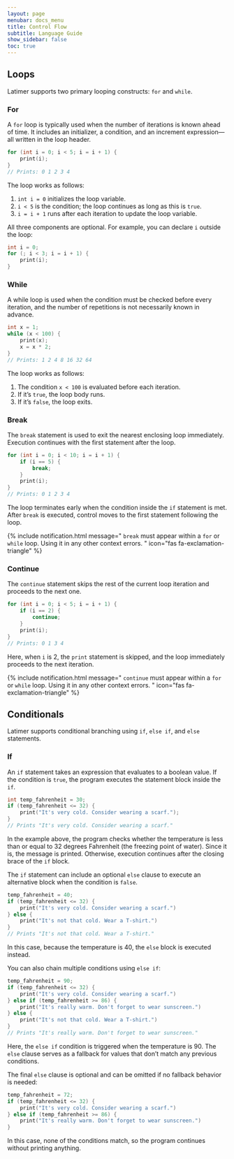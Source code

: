 ```yaml
---
layout: page
menubar: docs_menu
title: Control Flow
subtitle: Language Guide
show_sidebar: false
toc: true
---
```


## Loops

Latimer supports two primary looping constructs: `for` and `while`.

### For

A `for` loop is typically used when the number of iterations is known ahead of time. It includes an initializer, a condition, and an increment expression—all written in the loop header.

```cpp
for (int i = 0; i < 5; i = i + 1) {
    print(i);
}
// Prints: 0 1 2 3 4
```

The loop works as follows:
1. `int i = 0` initializes the loop variable.
2. `i < 5` is the condition; the loop continues as long as this is `true`.
3. `i = i + 1` runs after each iteration to update the loop variable.

All three components are optional. For example, you can declare `i` outside the loop:

```cpp
int i = 0;
for (; i < 3; i = i + 1) {
    print(i);
}
```

### While

A while loop is used when the condition must be checked before every iteration, and the number of repetitions is not necessarily known in advance.

```cpp
int x = 1;
while (x < 100) {
    print(x);
    x = x * 2;
}
// Prints: 1 2 4 8 16 32 64
```

The loop works as follows:
1. The condition `x < 100` is evaluated before each iteration.
2. If it’s `true`, the loop body runs.
3. If it’s `false`, the loop exits.

### Break

The `break` statement is used to exit the nearest enclosing loop immediately. Execution continues with the first statement after the loop.

```cpp
for (int i = 0; i < 10; i = i + 1) {
    if (i == 5) {
        break;
    }
    print(i);
}
// Prints: 0 1 2 3 4
```

The loop terminates early when the condition inside the `if` statement is met. After `break` is executed, control moves to the first statement following the loop.

{% include notification.html message="
`break` must appear within a `for` or `while` loop. Using it in any other context errors.
" 
icon="fas fa-exclamation-triangle" %}

### Continue

The `continue` statement skips the rest of the current loop iteration and proceeds to the next one.

```cpp
for (int i = 0; i < 5; i = i + 1) {
    if (i == 2) {
        continue;
    }
    print(i);
}
// Prints: 0 1 3 4
```

Here, when `i` is 2, the `print` statement is skipped, and the loop immediately proceeds to the next iteration.

{% include notification.html message="
`continue` must appear within a `for` or `while` loop. Using it in any other context errors.
" 
icon="fas fa-exclamation-triangle" %}

## Conditionals

Latimer supports conditional branching using `if`, `else if`, and `else` statements.

### If

An `if` statement takes an expression that evaluates to a boolean value. If the condition is `true`, the program executes the statement block inside the `if`.

```cpp
int temp_fahrenheit = 30;
if (temp_fahrenheit <= 32) {
    print("It's very cold. Consider wearing a scarf.");
}
// Prints "It's very cold. Consider wearing a scarf."
```

In the example above, the program checks whether the temperature is less than or equal to 32 degrees Fahrenheit (the freezing point of water). Since it is, the message is printed. Otherwise, execution continues after the closing brace of the `if` block.

The `if` statement can include an optional `else` clause to execute an alternative block when the condition is `false`.

```cpp
temp_fahrenheit = 40;
if (temp_fahrenheit <= 32) {
    print("It's very cold. Consider wearing a scarf.")
} else {
    print("It's not that cold. Wear a T-shirt.")
}
// Prints "It's not that cold. Wear a T-shirt."
```

In this case, because the temperature is 40, the `else` block is executed instead.

You can also chain multiple conditions using `else if`:

```cpp
temp_fahrenheit = 90;
if (temp_fahrenheit <= 32) {
    print("It's very cold. Consider wearing a scarf.")
} else if (temp_fahrenheit >= 86) {
    print("It's really warm. Don't forget to wear sunscreen.")
} else {
    print("It's not that cold. Wear a T-shirt.")
}
// Prints "It's really warm. Don't forget to wear sunscreen."
```

Here, the `else if` condition is triggered when the temperature is 90. The `else` clause serves as a fallback for values that don’t match any previous conditions.

The final `else` clause is optional and can be omitted if no fallback behavior is needed:

```cpp
temp_fahrenheit = 72;
if (temp_fahrenheit <= 32) {
    print("It's very cold. Consider wearing a scarf.")
} else if (temp_fahrenheit >= 86) {
    print("It's really warm. Don't forget to wear sunscreen.")
}
```

In this case, none of the conditions match, so the program continues without printing anything.

